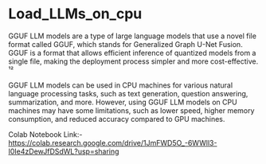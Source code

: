 # Load_LLMs_on_cpu
GGUF LLM models are a type of large language models that use a novel file format called GGUF, which stands for Generalized Graph U-Net Fusion. GGUF is a format that allows efficient inference of quantized models from a single file, making the deployment process simpler and more cost-effective. ¹²

GGUF LLM models can be used in CPU machines for various natural language processing tasks, such as text generation, question answering, summarization, and more. However, using GGUF LLM models on CPU machines may have some limitations, such as lower speed, higher memory consumption, and reduced accuracy compared to GPU machines. 

Colab Notebook Link:- https://colab.research.google.com/drive/1JmFWD5O_-6WWll3-I0Ie4zDewJfDSdWL?usp=sharing
